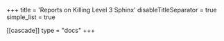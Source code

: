 +++
title = 'Reports on Killing Level 3 Sphinx'
disableTitleSeparator = true
simple_list = true

[[cascade]]
  type = "docs"
+++

